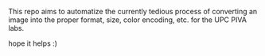 This repo aims to automatize the currently tedious process of converting an image into the proper format, size, color encoding, etc. for the UPC PIVA labs.

hope it helps :)

